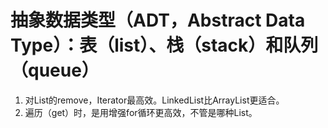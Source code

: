 # 抽象数据类型（ADT，Abstract Data Type）：表（list）、栈（stack）和队列（queue）

1. 对List的remove，Iterator最高效。LinkedList比ArrayList更适合。
2. 遍历（get）时，是用增强for循环更高效，不管是哪种List。